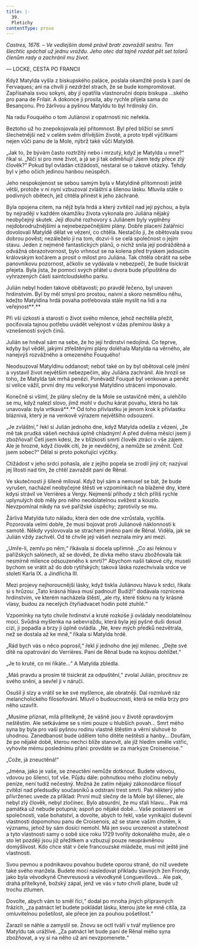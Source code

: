 ```yaml
---
title: |-
  39.
  Pletichy
contentType: prose
---
```


_Castres, 1676. – Ve vedlejším domě právě bratr zavraždil sestru. Ten šlechtic spáchal už jednu vraždu. Jeho otec dal tajně rozdat pět set tolarů členům rady a zachránil mu život._

— LOCKE, CESTA PO FRANCII

Když Matylda vyšla z biskupského paláce, poslala okamžitě posla k paní de Fervaques; ani na chvíli ji nezdržel strach, že se bude kompromitovat. Zapřísahala svou sokyni, aby jí opatřila vlastnoruční dopis biskupa …ského pro pana de Frilair. A dokonce ji prosila, aby rychle přijela sama do Besançonu. Pro žárlivou a pyšnou Matyldu to byl hrdinský čin.

Na radu Fouquého o tom Juliánovi z opatrnosti nic neřekla.

Beztoho už ho znepokojovala její přítomnost. Byl před blížící se smrtí šlechetnější než v celém svém dřívějším životě, a proto trpěl výčitkami nejen vůči panu de la Mole, nýbrž také vůči Matyldě.

„Jak to, že bývám často roztržitý nebo i mrzutý, když je Matylda u mne?“ říkal si. „Ničí si pro mne život, a já se jí tak odměňuji! Jsem tedy přece zlý člověk?“ Pokud byl ovládán ctižádostí, nestaral se o takové otázky. Tehdy byl v jeho očích jedinou hanbou neúspěch.

Jeho nespokojenost se sebou samým byla v Matyldině přítomnosti ještě větší, protože v ní nyní vzbuzoval zvláštní a šílenou lásku. Mluvila stále o podivných obětech, jež chtěla přinést k jeho záchraně.

Byla opojena citem, na nějž byla hrdá a který zvítězil nad její pýchou, a byla by nejraději v každém okamžiku života vykonala pro Juliána nějaký neobyčejný skutek. Její dlouhé rozhovory s Juliánem byly vyplněny nejdobrodružnějšími a nejnebezpečnějšími plány. Dobře placení žalářníci dovolovali Matyldě dělat ve vězení, co chtěla. Nestačilo jí, že obětovala svou dobrou pověst; nezáleželo jí na tom, dozví-li se celá společnost o jejím stavu. Jeden z nejméně fantastických plánů, o nichž snila její podrážděná a odvážná obrazotvornost, bylo vrhnout se na kolena před tryskem jedoucím královským kočárem a prosit o milost pro Juliána. Tak chtěla obrátit na sebe panovníkovu pozornost, ačkoliv se vydávala v nebezpečí, že bude tisíckrát přejeta. Byla jista, že pomocí svých přátel u dvora bude připuštěna do vyhrazených částí saintcloudského parku.

Julián nebyl hoden takové obětavosti; po pravdě řečeno, byl unaven hrdinstvím. Byl by měl smysl pro prostou, naivní a skoro nesmělou něhu, kdežto Matyldina hrdá povaha potřebovala stále myslit na lidi a na veřejnost**_._**

Při vší úzkosti a starosti o život svého milence, jehož nechtěla přežít, pociťovala tajnou potřebu uvádět veřejnost v úžas přemírou lásky a vznešeností svých činů.

Julián se hněval sám na sebe, že ho její hrdinství nedojímá. Co teprve, kdyby byl věděl, jakými ztřeštěnými plány doléhala Matylda na věrného, ale nanejvýš rozvážného a omezeného Fouquého!

Neodsuzoval Matyldinu oddanost; neboť také on by byl obětoval celé jmění a vystavil život největším nebezpečím, aby Juliána zachránil. Ale hrozil se toho, že Matylda tak mrhá penězi. Poněvadž Fouqué byl venkovan a peněz si velice vážil, první dny mu velkorysé Matyldino utrácení imponovalo.

Konečně si všiml, že plány slečny de la Mole se ustavičně mění, a ulehčilo se mu, když nalezl slovo, jímž mohl v duchu kárat povahu, která ho tak unavovala: byla vrtkavá**_._** Od toho přívlastku je jenom krok k přívlastku bláznivá, který je na venkově výrazem největšího odsouzení.

„Je zvláštní,“ řekl si Julián jednoho dne, když Matylda odešla z vězení, „že mě tak prudká vášeň nechává úplně chladným! A před dvěma měsíci jsem ji zbožňoval! Četl jsem kdesi, že v blízkosti smrti člověk ztrácí o vše zájem. Ale je hrozné, když člověk cítí, že je nevděčný, a nemůže se změnit. Což jsem sobec?“ Dělal si proto pokořující výčitky.

Ctižádost v jeho srdci pohasla, ale z jejího popela se zrodil jiný cit; nazýval jej lítostí nad tím, že chtěl zavraždit paní de Rênal.

Ve skutečnosti ji šíleně miloval. Když byl sám a nemusel se bát, že bude vyrušen, nacházel neobyčejné štěstí ve vzpomínkách na blažené dny, které kdysi strávil ve Verrières a Vergy. Nejmenší příhody z těch příliš rychle uplynulých dob měly pro něho neodolatelnou svěžest a kouzlo. Nevzpomínal nikdy na své pařížské úspěchy; zprotivily se mu.

Žárlivá Matylda tuto náladu, která den ode dne vzrůstala, vycítila. Pozorovala velmi dobře, že musí bojovat proti Juliánově náklonnosti k samotě. Někdy vyslovovala se strachem jméno paní de Rênal. Viděla, jak se Julián vždy zachvěl. Od té chvíle její vášeň neznala míry ani mezí.

„Umře-li, zemřu po něm,“ říkávala si docela upřímně. „Co asi řeknou v pařížských salónech, až se dovědí, že dívka mého stavu zbožňovala tak nesmírně milence odsouzeného k smrti?“ Abychom našli takové city, museli bychom se vrátit až do dob rytířských; taková láska rozechvívala srdce ve století Karla IX. a Jindřicha III.

Mezi projevy nejhoroucnější lásky, když tiskla Juliánovu hlavu k srdci, říkala si s hrůzou: „Tato krásná hlava musí padnout! Budiž!“ dodávala roznícena hrdinstvím, ve kterém nacházela štěstí, „ale rty, které tisknu na ty krásné vlasy, budou za necelých čtyřiadvacet hodin poté ztuhlé.“

Vzpomínky na tyto chvíle hrdinství a kruté rozkoše ji ovládaly neodolatelnou mocí. Svůdná myšlenka na sebevraždu, která byla její pyšné duši dosud cizí, ji popadla a brzy ji úplně ovládla. „Ne, krev mých předků nezvětrala, než se dostala až ke mně,“ říkala si Matylda hrdě.

„Rád bych vás o něco poprosil,“ řekl jí jednoho dne její milenec. „Dejte své dítě na opatrování do Verrières. Paní de Rênal bude na kojnou dohlížet.“

„Je to kruté, co mi říkáte…“ A Matylda zbledla.

„Máš pravdu a prosím tě tisíckrát za odpuštění,“ zvolal Julián, procitnuv ze svého snění, a sevřel ji v náručí.

Osušil jí slzy a vrátil se ke své myšlence, ale obratněji. Dal rozmluvě ráz melancholického filosofování. Mluvil o budoucnosti, která se měla brzy pro něho uzavřít.

„Musíme přiznat, milá přítelkyně, že vášně jsou v životě opravdovým neštěstím. Ale setkáváme se s nimi pouze u hlubších povah… Smrt mého syna by byla pro vaši pyšnou rodinu vlastně štěstím a věrní sluhové to uhodnou. Zanedbanost bude údělem toho dítěte neštěstí a hanby… Doufám, že po nějaké době, kterou nechci blíže stanovit, ale jíž hledím směle vstříc, vyhovíte mému poslednímu přání: provdáte se za markýze Croisenoise.“

„Cože, já zneuctěná!“

„Jména, jako je vaše, se zneuctění nemůže dotknout. Budete vdovou, vdovou po šílenci, toť vše. Půjdu dále: pohnutkou mého zločinu nebyly peníze, není tudíž nečestný. Možná že zatím nějaký zákonodárce filosof zvítězí nad předsudky současníků a odstraní trest smrti. Pak některý jeho přívrženec uvede za příklad: První muž slečny de la Mole byl šílenec, ale nebyl zlý člověk, nebyl zločinec. Bylo absurdní, že mu sťali hlavu… Pak má památka už nebude potupná; aspoň po nějaké době… Vaše postavení ve společnosti, vaše bohatství, a dovolte, abych to řekl, vaše vynikající duševní vlastnosti dopomohou panu de Croisenois, až se stane vaším chotěm, k významu, jehož by sám dosíci nemohl. Má jen svou urozenost a statečnost a tyto vlastnosti samy o sobě sice roku 1729 tvořily dokonalého muže, ale o sto let později jsou již přežitkem a vzbuzují pouze neoprávněnou domýšlivost. Kdo chce stát v čele francouzské mládeže, musí mít ještě jiné vlastnosti.

Svou pevnou a podnikavou povahou budete oporou straně, do níž uvedete také svého manžela. Budete moci následovat příkladu slavných žen Frondy, jako byla vévodkyně Chevreusová a vévodkyně Longuevillová… Ale pak, drahá přítelkyně, božský zápal, jenž ve vás v tuto chvíli plane, bude už trochu ztlumen.

Dovolte, abych vám to směl říci,“ dodal po mnoha jiných přípravných frázích, „za patnáct let budete pokládat lásku, kterou jste ke mně cítila, za omluvitelnou pošetilost, ale přece jen za pouhou pošetilost.“

Zarazil se náhle a zamyslil se. Znovu se octl tváří v tvář myšlence pro Matyldu tak urážlivé. „Za patnáct let bude paní de Rênal mého syna zbožňovat, a vy si na něho už ani nevzpomenete.“
